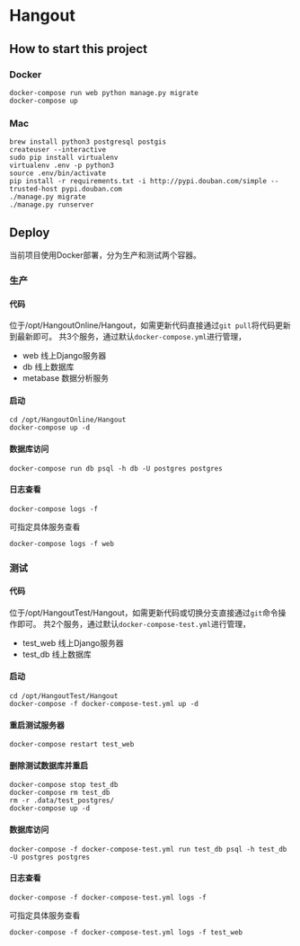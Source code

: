 # Hangout

## How to start this project

### Docker

```
docker-compose run web python manage.py migrate
docker-compose up
```

### Mac

```
brew install python3 postgresql postgis
createuser --interactive
sudo pip install virtualenv
virtualenv .env -p python3
source .env/bin/activate
pip install -r requirements.txt -i http://pypi.douban.com/simple --trusted-host pypi.douban.com
./manage.py migrate
./manage.py runserver
```


## Deploy
当前项目使用Docker部署，分为生产和测试两个容器。

### 生产

#### 代码
位于/opt/HangoutOnline/Hangout，如需更新代码直接通过`git pull`将代码更新到最新即可。
共3个服务，通过默认`docker-compose.yml`进行管理，

- web 线上Django服务器
- db 线上数据库
- metabase 数据分析服务

#### 启动
```
cd /opt/HangoutOnline/Hangout
docker-compose up -d
```

#### 数据库访问
```
docker-compose run db psql -h db -U postgres postgres
```
#### 日志查看
```
docker-compose logs -f
```
可指定具体服务查看
```
docker-compose logs -f web
```

### 测试

#### 代码
位于/opt/HangoutTest/Hangout，如需更新代码或切换分支直接通过`git`命令操作即可。
共2个服务，通过默认`docker-compose-test.yml`进行管理，

- test_web 线上Django服务器
- test_db 线上数据库

#### 启动
```
cd /opt/HangoutTest/Hangout
docker-compose -f docker-compose-test.yml up -d
```

#### 重启测试服务器
```
docker-compose restart test_web
```

#### 删除测试数据库并重启
```
docker-compose stop test_db
docker-compose rm test_db
rm -r .data/test_postgres/
docker-compose up -d
```

#### 数据库访问
```
docker-compose -f docker-compose-test.yml run test_db psql -h test_db -U postgres postgres
```

#### 日志查看
```
docker-compose -f docker-compose-test.yml logs -f
```
可指定具体服务查看
```
docker-compose -f docker-compose-test.yml logs -f test_web
```

